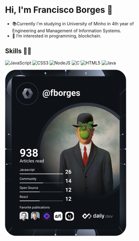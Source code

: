 # Hi, I'm Francisco Borges 👋


- 📚Currently i'm studying in University of Minho in 4th year of Engineering and Management of Information Systems.
- 👀 I’m interested in programming, blockchain.
<!---- 📫 You can reach me here:

<a href="https://www.youtube.com/channel/UCCROK4_k7oOHq2S6W4ALUkg" target="_blank" rel="noopener noreferrer"><img src="https://img.shields.io/badge/YouTube-FF0000?style=for-the-badge&logo=youtube&logoColor=white"></a> <a href="https://www.behance.net/franciscoborges2002" target="_blank" rel="noopener noreferrer"><img src="https://img.shields.io/badge/-Behance-blue?style=for-the-badge&logo=behance&logoColor=white"></a> <a href="https://codepen.io/franciscoborges2002" target="_blank" rel="noopener noreferrer"><img src="https://img.shields.io/badge/Codepen-000000?style=for-the-badge&logo=codepen&logoColor=white"></a> <a href="https://www.linkedin.com/in/francisco-borges-29abaa1a5/" target="_blank" rel="noopener noreferrer"><img src="https://img.shields.io/badge/LinkedIn-0077B5?style=for-the-badge&logo=linkedin&logoColor=white"></a> <a href="https://twitter.com/23borgessssssss" target="_blank" rel="noopener noreferrer"><img src="https://img.shields.io/badge/Twitter-1DA1F2?style=for-the-badge&logo=twitter&logoColor=white"></a> <a href="franciscomsborges2002@gmail.com" target="_blank" rel="noopener noreferrer"><img src="https://img.shields.io/badge/Gmail-D14836?style=for-the-badge&logo=gmail&logoColor=white"></a>--->

## Skills 👨‍💻
![JavaScript](https://img.shields.io/badge/javascript-%23323330.svg?style=for-the-badge&logo=javascript&logoColor=%23F7DF1E)  ![CSS3](https://img.shields.io/badge/css3-%231572B6.svg?style=for-the-badge&logo=css3&logoColor=white) ![NodeJS](https://img.shields.io/badge/node.js-6DA55F?style=for-the-badge&logo=node.js&logoColor=white) ![C](https://img.shields.io/badge/c-%2300599C.svg?style=for-the-badge&logo=c&logoColor=white)`![HTML5](https://img.shields.io/badge/html5-%23E34F26.svg?style=for-the-badge&logo=html5&logoColor=white) ![Java](https://img.shields.io/badge/java-%23ED8B00.svg?style=for-the-badge&logo=java&logoColor=white)

<a href="https://app.daily.dev/fborges"><img src="https://github.com/Franciscoborges2002/Franciscoborges2002/blob/main/devcard.svg" width="400" alt="Francisco's Dev Card"/></a>

<!---
Franciscoborges2002/Franciscoborges2002 is a ✨ special ✨ repository because its `README.md` (this file) appears on your GitHub profile.
You can click the Preview link to take a look at your changes.
--->
